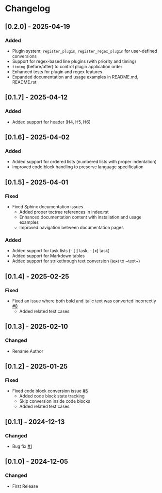 # Changelog
## [0.2.0] - 2025-04-19
### Added
- Plugin system: `register_plugin`, `register_regex_plugin` for user-defined conversions
- Support for regex-based line plugins (with priority and timing)
- `timing` (before/after) to control plugin application order
- Enhanced tests for plugin and regex features
- Expanded documentation and usage examples in README.md, README.rst

## [0.1.7] - 2025-04-12
### Added
- Added support for header (H4, H5, H6)

## [0.1.6] - 2025-04-02
### Added
- Added support for ordered lists (numbered lists with proper indentation)
- Improved code block handling to preserve language specification

## [0.1.5] - 2025-04-01
### Fixed
- Fixed Sphinx documentation issues
  - Added proper toctree references in index.rst
  - Enhanced documentation content with installation and usage examples
  - Improved navigation between documentation pages
### Added
- Added support for task lists (- [ ] task, - [x] task)
- Added support for Markdown tables
- Added support for strikethrough text conversion (~~text~~ to ~text~)

## [0.1.4] - 2025-02-25
### Fixed
- Fixed an issue where both bold and italic text was converted incorrectly [#8](https://github.com/fla9ua/markdown_to_mrkdwn/issues/8)
  - Added related test cases

## [0.1.3] - 2025-02-10
### Changed
- Rename Author

## [0.1.2] - 2025-01-25
### Fixed
- Fixed code block conversion issue [#5](https://github.com/fla9ua/markdown_to_mrkdwn/issues/5)
  - Added code block state tracking
  - Skip conversion inside code blocks
  - Added related test cases

## [0.1.1] - 2024-12-13
### Changed
- Bug fix [#1](https://github.com/fla9ua/markdown_to_mrkdwn/issues/1)

## [0.1.0] - 2024-12-05
### Changed
- First Release
